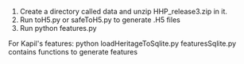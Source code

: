 1. Create a directory called data and unzip HHP_release3.zip in it.
2. Run toH5.py or safeToH5.py to generate .H5 files
3. Run python features.py

For Kapil's features:
python  loadHeritageToSqlite.py
featuresSqlite.py contains functions to generate features

